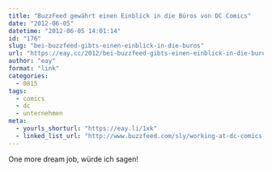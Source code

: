 ```yaml
---
title: "BuzzFeed gewährt einen Einblick in die Büros von DC Comics"
date: "2012-06-05"
datetime: "2012-06-05 14:01:14"
id: "176"
slug: "bei-buzzfeed-gibts-einen-einblick-in-die-buros"
url: "https://eay.cc/2012/bei-buzzfeed-gibts-einen-einblick-in-die-buros/"
author: "eay"
format: "link"
categories:
  - 0815
tags:
  - comics
  - dc
  - unternehmen
meta:
  - yourls_shorturl: "https://eay.li/1xk"
  - linked_list_url: "http://www.buzzfeed.com/sly/working-at-dc-comics-looks-like-a-dream-job"
---
```


One more dream job, würde ich sagen!

